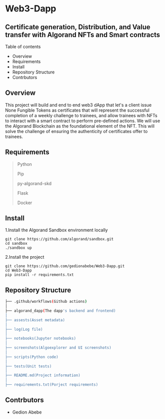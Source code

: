 # Web3-Dapp
## Certificate generation, Distribution, and Value transfer with Algorand NFTs and Smart contracts
Table of contents

- Overview
- Requirements
- Install
- Repository Structure
- Contrbutors


## Overview
This project will build and end to end web3 dApp that let's a client issue None Fungible Tokens as certificates that will represent the successful completion of a weekly challenge to trainees, and allow trainees with NFTs to interact with a smart contract to perform pre-defined actions. We will use the Algorand Blockchain as the foundational element of the NFT. This will solve the challenge of ensuring the authenticity of certificates offer to trainees.

## Requirements
> Python
>
> Pip
>
> py-algorand-skd 
>
> Flask
>
> Docker

## Install

1.Install the Algorand Sandbox environment locally
```
git clone https://github.com/algorand/sandbox.git
cd sandbox
./sandbox up
```
2.Install the project
```
git clone https://github.com/gedionabebe/Web3-Dapp.git
cd Web3-Dapp
pip install -r requirements.txt
```
## Repository Structure
```bash
├── .github/workflows(Github actions)
│   
├── algorand_dapp(The dapp's backend and frontend)
│
├── assests(Asset metadata)
│  
├── log(Log file)
│
├── notebooks(Jupyter notebooks)
│
├── screenshots(Algoexplorer and UI screenshots)
│
├── scripts(Python code)
│
├── tests(Unit tests)
│
├── README.md(Project information)
│
├── requirements.txt(Porject requirements)
```

## Contrbutors
- Gedion Abebe
